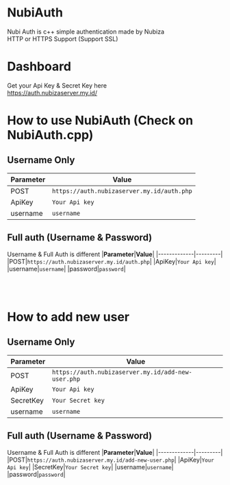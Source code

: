 # NubiAuth
Nubi Auth is c++ simple authentication made by Nubiza
<br />
HTTP or HTTPS Support (Support SSL)

# Dashboard
Get your Api Key & Secret Key here
<br />
https://auth.nubizaserver.my.id/

# How to use NubiAuth (Check on NubiAuth.cpp)
## Username Only
|**Parameter**|**Value**|
|-------------|---------|
|POST|`https://auth.nubizaserver.my.id/auth.php`|
|ApiKey|`Your Api key`|
|username|`username`|

## Full auth (Username & Password)
Username & Full Auth is different
|**Parameter**|**Value**|
|-------------|---------|
|POST|`https://auth.nubizaserver.my.id/auth.php`|
|ApiKey|`Your Api key`|
|username|`username`|
|password|`password`|

<br />
<br />

# How to add new user
## Username Only
|**Parameter**|**Value**|
|-------------|---------|
|POST|`https://auth.nubizaserver.my.id/add-new-user.php`|
|ApiKey|`Your Api key`|
|SecretKey|`Your Secret key`|
|username|`username`|

## Full auth (Username & Password)
Username & Full Auth is different
|**Parameter**|**Value**|
|-------------|---------|
|POST|`https://auth.nubizaserver.my.id/add-new-user.php`|
|ApiKey|`Your Api key`|
|SecretKey|`Your Secret key`|
|username|`username`|
|password|`password`|

